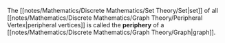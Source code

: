 The [[notes/Mathematics/Discrete Mathematics/Set Theory/Set|set]] of all [[notes/Mathematics/Discrete Mathematics/Graph Theory/Peripheral Vertex|peripheral vertices]] is called the **periphery** of a [[notes/Mathematics/Discrete Mathematics/Graph Theory/Graph|graph]].